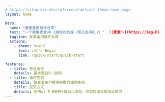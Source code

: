 ```yaml
---
# https://vitepress.dev/reference/default-theme-home-page
layout: home

hero:
  name: "麦麦备用插件仓库"
  text: "一个收集麦麦v0.1插件的仓库（现已支持0.2）"  ![麦麦～](https://img-blog.csdnimg.cn/direct/上传后生成的唯一图片ID.jpg)
  tagline: 麦麦备用插件仓库
  actions:
    - theme: brand
      text: Let's Begin
      link: /quick-start/quick-start

features:
  - title: 整合插件
    details: 基本整合0.1插件
  - title: 插件生态
    details: 给麦麦用户提供完整的插件生态
  - title: 提交方式
    details: 使用ai P.R审核+自动化流程，仅需指出仓库地址即可
---
```


